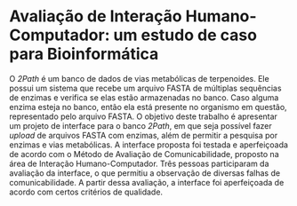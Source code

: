 # Avaliação de Interação Humano-Computador: um estudo de caso para Bioinformática

O _2Path_ é um banco de dados de vias metabólicas de terpenoides. Ele possui um sistema que recebe um arquivo FASTA de múltiplas sequências de enzimas e verifica se elas estão armazenadas no banco. Caso alguma enzima esteja no banco, então ela está presente no organismo em questão, representado pelo arquivo FASTA. O objetivo deste trabalho é apresentar um projeto de interface para o banco _2Path_, em que seja possível fazer _upload_ de arquivos FASTA com enzimas, além de permitir a pesquisa por enzimas e vias metabólicas. A interface proposta foi testada e aperfeiçoada de acordo com o Método de Avaliação de Comunicabilidade, proposto na área de Interação Humano-Computador. Três pessoas participaram da avaliação da interface, o que permitiu a observação de diversas falhas de comunicabilidade. A partir dessa avaliação, a interface foi aperfeiçoada de acordo com certos critérios de qualidade.


